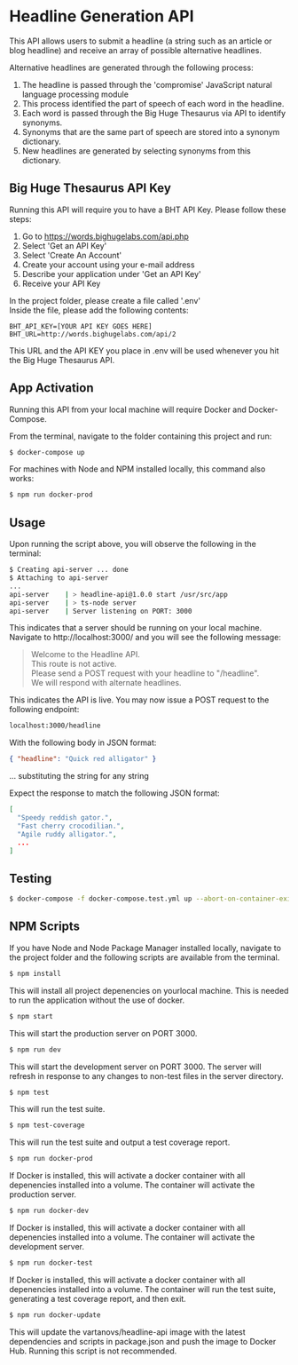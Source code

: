 # Headline Generation API
This API  allows users to submit a headline (a string such as an article or blog headline) and receive an array of possible alternative headlines.

Alternative headlines are generated through the following process:
1. The headline is passed through the 'compromise' JavaScript natural language processing module
2. This process identified the part of speech of each word in the headline.
3. Each word is passed through the Big Huge Thesaurus via API to identify synonyms.
4. Synonyms that are the same part of speech are stored into a synonym dictionary.
5. New headlines are generated by selecting synonyms from this dictionary.

## Big Huge Thesaurus API Key
Running this API will require you to have a BHT API Key. Please follow these steps:
1. Go to https://words.bighugelabs.com/api.php
2. Select 'Get an API Key'
3. Select 'Create An Account'
4. Create your account using your e-mail address
5. Describe your application under 'Get an API Key'
6. Receive your API Key

In the project folder, please create a file called '.env'  
Inside the file, please add the following contents:
```
BHT_API_KEY=[YOUR API KEY GOES HERE]
BHT_URL=http://words.bighugelabs.com/api/2
```
This URL and the API KEY you place in .env will be used whenever you hit the Big Huge Thesaurus API.

## App Activation
Running this API from your local machine will require Docker and Docker-Compose.

From the terminal, navigate to the folder containing this project and run:

```sh
$ docker-compose up
```

For machines with Node and NPM installed locally, this command also works:
```sh
$ npm run docker-prod
```

## Usage
Upon running the script above, you will observe the following in the terminal:
```sh
$ Creating api-server ... done
$ Attaching to api-server
...
api-server    | > headline-api@1.0.0 start /usr/src/app
api-server    | > ts-node server
api-server    | Server listening on PORT: 3000
```

This indicates that a server should be running on your local machine.  
Navigate to http://localhost:3000/ and you will see the following message:
> Welcome to the Headline API.  
> This route is not active.  
> Please send a POST request with your headline to "/headline".  
> We will respond with alternate headlines.

This indicates the API is live. You may now issue a POST request to the following endpoint:
```html
localhost:3000/headline
```
With the following body in JSON format:
```JSON
{ "headline": "Quick red alligator" }
```
... substituting the string for any string

Expect the response to match the following JSON format:
```JSON
[
  "Speedy reddish gator.",
  "Fast cherry crocodilian.",
  "Agile ruddy alligator.",
  ...
]
```

## Testing

```sh
$ docker-compose -f docker-compose.test.yml up --abort-on-container-exit
```

## NPM Scripts
If you have Node and Node Package Manager installed locally, navigate to the project folder and the following scripts are available from the terminal.
```sh
$ npm install
```
This will install all project depenencies on yourlocal machine. This is needed to run the application without the use of docker.
```sh
$ npm start
```
This will start the production server on PORT 3000.
```sh
$ npm run dev
```
This will start the development server on PORT 3000. The server will refresh in response to any changes to non-test files in the server directory.
```sh
$ npm test
```
This will run the test suite.
```sh
$ npm test-coverage
```
This will run the test suite and output a test coverage report.
```sh
$ npm run docker-prod
```
If Docker is installed, this will activate a docker container with all depenencies installed into a volume. The container will activate the production server.
```sh
$ npm run docker-dev
```
If Docker is installed, this will activate a docker container with all depenencies installed into a volume. The container will activate the development server.
```sh
$ npm run docker-test
```
If Docker is installed, this will activate a docker container with all depenencies installed into a volume. The container will run the test suite, generating a test coverage report, and then exit.
```sh
$ npm run docker-update
```
This will update the vartanovs/headline-api image with the latest dependencies and scripts in package.json and push the image to Docker Hub. Running this script is not recommended.